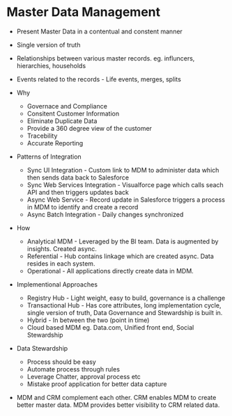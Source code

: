 # Master Data Management

* Present Master Data in a contentual and constent manner

* Single version of truth

* Relationships between various master records. eg. influncers, hierarchies, households

* Events related to the records - Life events, merges, splits

* Why
	* Governace and Compliance
	* Consitent Customer Information
	* Eliminate Duplicate Data
	* Provide a 360 degree view of the customer
	* Tracebility
	* Accurate Reporting

* Patterns of Integration
	* Sync UI Integration - Custom link to MDM to administer data which then sends data back to Salesforce
	* Sync Web Services Integration - Visualforce page which calls seach API and then triggers updates back
	* Async Web Service - Record update in Salesforce triggers a process in MDM to identify and create a record
	* Async Batch Integration - Daily changes synchronized

* How
	* Analytical MDM - Leveraged by the BI team. Data is augmented by insights. Created async.
	* Referential - Hub contains linkage which are created async. Data resides in each system.
	* Operational - All applications directly create data in MDM.

* Implementional Approaches
	* Registry Hub - Light weight, easy to build, governance is a challenge
	* Transactional Hub - Has core attributes, long implementation cycle, single version of truth, Data Governance and Stewardship is built in.
	* Hybrid - In between the two (point in time)
	* Cloud based MDM eg. Data.com, Unified front end, Social Stewardship

* Data Stewardship
	* Process should be easy
	* Automate process through rules
	* Leverage Chatter, approval process etc
	* Mistake proof application for better data capture

* MDM and CRM complement each other. CRM enables MDM to create better master data. MDM provides better visibility to CRM related data.




